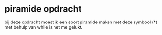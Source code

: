# piramide opdracht
bij deze opdracht moest ik een soort piramide maken met deze symbool (*) met behulp van while is het me gelukt.
